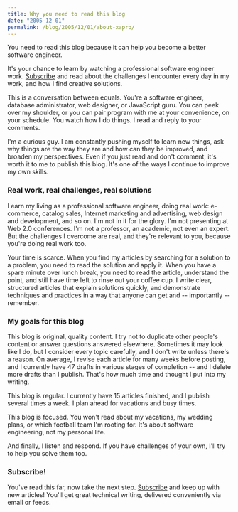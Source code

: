 ```yaml
---
title: Why you need to read this blog
date: "2005-12-01"
permalink: /blog/2005/12/01/about-xaprb/
---
```

You need to read this blog because it can help you become a better software engineer.

It's your chance to learn by watching a professional software engineer work. [Subscribe][1] and read about the challenges I encounter every day in my work, and how I find creative solutions.

This is a conversation between equals. You're a software engineer, database administrator, web designer, or JavaScript guru. You can peek over my shoulder, or you can pair program with me at your convenience, on your schedule. You watch how I do things. I read and reply to your comments.

I'm a curious guy. I am constantly pushing myself to learn new things, ask why things are the way they are and how can they be improved, and broaden my perspectives. Even if you just read and don't comment, it's worth it to me to publish this blog. It's one of the ways I continue to improve my own skills.

### Real work, real challenges, real solutions

I earn my living as a professional software engineer, doing real work: e-commerce, catalog sales, Internet marketing and advertising, web design and development, and so on. I'm not in it for the glory. I'm not presenting at Web 2.0 conferences. I'm not a professor, an academic, not even an expert. But the challenges I overcome are real, and they're relevant to you, because you're doing real work too.

Your time is scarce. When you find my articles by searching for a solution to a problem, you need to read the solution and apply it. When you have a spare minute over lunch break, you need to read the article, understand the point, and still have time left to rinse out your coffee cup. I write clear, structured articles that explain solutions quickly, and demonstrate techniques and practices in a way that anyone can get and -- importantly -- remember.

### My goals for this blog

This blog is original, quality content. I try not to duplicate other people's content or answer questions answered elsewhere. Sometimes it may look like I do, but I consider every topic carefully, and I don't write unless there's a reason. On average, I revise each article for many weeks before posting, and I currently have 47 drafts in various stages of completion -- and I delete more drafts than I publish. That's how much time and thought I put into my writing.

This blog is regular. I currently have 15 articles finished, and I publish several times a week. I plan ahead for vacations and busy times.

This blog is focused. You won't read about my vacations, my wedding plans, or which football team I'm rooting for. It's about software engineering, not my personal life.

And finally, I listen and respond. If you have challenges of your own, I'll try to help you solve them too.

### Subscribe!

You've read this far, now take the next step. [Subscribe][1] and keep up with new articles! You'll get great technical writing, delivered conveniently via email or feeds.

 [1]: /blog/subscribe/
